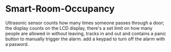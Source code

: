 # Smart-Room-Occupancy
Ultrasonic sensor counts how many times someone passes through a door; the display counts on the LCD display, there's a set limit on how many people are allowed in without leaving, tracks in and out and contains a panic button to manually trigger the alarm. add a keypad to turn off the alarm with a pasword. 
